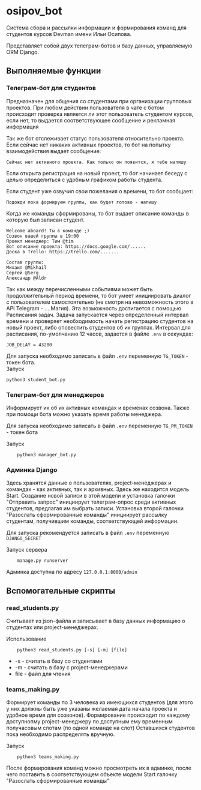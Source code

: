 # osipov_bot

Система сбора и рассылки информации и формирования команд для студентов курсов Devman имени Ильи Осипова.

Представляет собой двух телеграм-ботов и базу данных, управляемую ORM Django.

## Выполняемые функции

### Телеграм-бот для студентов

Предназначен для общения со студентами при организации групповых проектов.
При любом действии пользователя в чате с ботом происходит проверка является ли этот пользователь студентом курсов, 
если нет, то выдается соответствующее сообщение и рекламная информация

Так же бот отслеживает статус пользователя относительно проекта.   
Если сейчас нет никаких активных проектов, то бот на попытку взаимодействия выдает сообщение:
```
Сейчас нет активного проекта. Как только он появится, я тебе напишу
```
Если открыта регистрация на новый проект, то бот начинает беседу с целью определиться с удобным графиком работы студента.  

Если студент уже озвучил свои пожелания о времени, то бот сообщает:
```
Подожди пока формируем группы, как будет готово - напишу
```
Когда же команды сформированы, то бот выдает описание команды в которую был записан студент.
```
Welcome aboard! Ты в команде ;)
Созвон вашей группы в 19:00
Проект менеджер: Тим @tim
Вот описание проекта: https://docs.google.com/......
Доска в Trello: https://trello.com/.......

Состав группы:
Михаил @Mikhail
Сергей @Serg
Александр @Aldr
```

Так как между перечисленными событиями может быть продолжительный период времени,
то бот умеет инициировать диалог с пользователем самостоятельно (не смотря на невозможность этого в API Telegram - ....Магия). Эта возможность достигается с помощью Расписания задач. Задача запускается через определенный интервал времени и проверяет необходимость начать регистрацию студентов на новый проект, либо оповестить студентов об их группах. Интервал для расписания, по-умолчанию 12 часов, задается в файле `.env` в секундах:
```
JOB_DELAY = 43200
```
Для запуска необходимо записать в файл `.env` переменную `TG_TOKEN` - токен бота.  
Запуск
```
python3 student_bot.py
```

### Телеграм-бот для менеджеров

Информирует их об их активных командах и временах созвона. Также при помощи бота можно указать время работы менеджера.

Для запуска необходимо записать в файл `.env` переменную `TG_PM_TOKEN` - токен бота

Запуск

        python3 manager_bot.py

### Админка Django

Здесь хранятся данные о пользователях, project-менеджерах и командах - как активных, так и архивных. Здесь же находится модель Start.
Создание новой записи в этой модели и установка галочки "Отправить запрос" инициирует телеграм-опрос среди активных студентов,
предлагая им выбрать записи. Установка второй галочки "Разослать сформированные команды" инициирует рассылку студентам, получившим команды,
соответствующей информации.

Для запуска рекомендуется записать в файл `.env` переменную `DJANGO_SECRET`

Запуск сервера

        manage.py runserver
        
Админка доступна по адресу `127.0.0.1:8000/admin`

## Вспомогательные скрипты

### read_students.py

Считывает из json-файла и записывает в базу данных информацию о студентах или project-менеджерах.

Использование

        python3 read_students.py [-s] [-m] [file]
        
- -s - считать в базу со студентами
- -m - считать в базу с project-менеджерами
- file - файл для чтения

### teams_making.py

Формирует команды по 3 человека из имеющихся студентов (для этого у них должны быть уже указаны желаемая дата начала проекта и удобное время для созвонов).
Формирование происходит по каждому доступнопму project-менеджеру по доступным ему временным получасовым слотам (по одной команде на слот)
Оставшихся студентов пока необходимо распределять вручную.

Запуск

        python3 teams_making.py
        
После формирования команд можно просмотреть их в админке, после чего поставить в соответствующем объекте модели Start галочку "Разослать сформированные команды"
